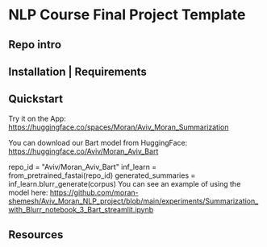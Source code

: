 # NLP Course Final Project Template

## Repo intro

## Installation | Requirements

## Quickstart
Try it on the App:
https://huggingface.co/spaces/Moran/Aviv_Moran_Summarization

You can download our Bart model from HuggingFace:
https://huggingface.co/Aviv/Moran_Aviv_Bart

repo_id = "Aviv/Moran_Aviv_Bart"
inf_learn = from_pretrained_fastai(repo_id)
generated_summaries = inf_learn.blurr_generate(corpus)
You can see an example of using the model here: 
https://github.com/moran-shemesh/Aviv_Moran_NLP_project/blob/main/experiments/Summarization_with_Blurr_notebook_3_Bart_streamlit.ipynb

## Resources

